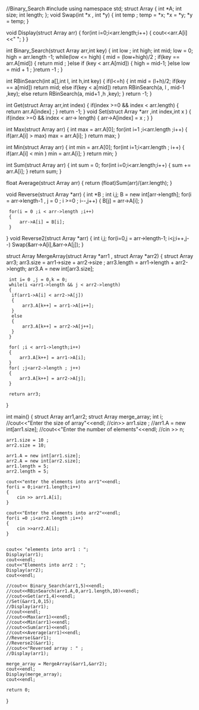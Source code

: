 //Binary_Search
#include <iostream>
using namespace std;
struct Array
{
  int *A;
  int size;
  int length;
};
void Swap(int *x , int *y)
{
    int temp ;
    temp = *x;
    *x = *y;
    *y = temp;
}

void Display(struct Array arr)
{
    for(int i=0;i<arr.length;i++)
    {
        cout<<arr.A[i]<<" ";
    }
}

int Binary_Search(struct Array arr,int key)
{
    int low ;
    int high;
    int mid;
    low = 0;
    high = arr.length -1;
    while(low <= high)
    {
        mid = (low+high)/2 ;
        if(key == arr.A[mid])
        {
            return mid ;
        }else if (key < arr.A[mid])
        {
            high = mid-1;
        }else
          low = mid + 1 ;
    }return -1 ;
}

int RBinSearch(int a[],int l, int h,int key)
{
    if(l<=h)
    {
        int mid = (l+h)/2;
        if(key == a[mid])
         return mid;
        else if(key < a[mid])
         return RBinSearch(a, l , mid-1 ,key);
        else
         return RBinSearch(a, mid+1 ,h ,key);
    }
    return -1;
}

int Get(struct Array arr,int index)
{
    if(index >=0 && index < arr.length)
    {
        return arr.A[index] ;
    }
    return -1;
}
 void Set(struct Array *arr ,int index,int x )
 {
     if(index >=0 && index < arr-> length)
     {
         arr->A[index] = x ;
     }
 }
 
 int Max(struct Array arr)
 {
     int max = arr.A[0];
     for(int i=1 ;i<arr.length ;i++)
     {
         if(arr.A[i] > max)
          max = arr.A[i];
     }
     return max;
 }
 
 int Min(struct Array arr)
 {
     int min = arr.A[0];
     for(int i=1;i<arr.length ; i++)
     {
         if(arr.A[i] < min )
          min = arr.A[i];
     }
     return min;
 }
 
 int Sum(struct Array arr)
 {
     int sum = 0;
     for(int i=0;i<arr.length;i++)
     {
         sum += arr.A[i]; 
     }
     return sum;
 }
 
 float Average(struct Array arr)
 {
     return (float)Sum(arr)/(arr.length);
 }
 
 void Reverse(struct Array *arr)
 {
     int *B ;
     int i,j;
     B = new int[arr->length];
     for(i = arr->length-1 , j = 0 ; i >=0  ; i--,j++)
     {
         B[j] = arr->A[i];
     }
     
     for(i = 0 ;i < arr->length ;i++)
     {
         arr->A[i] = B[i];
     }
 }
 void Reverse2(struct Array *arr)
 {
     int i,j;
     for(i=0,j = arr->length-1; i<j;i++,j--)
     Swap(&arr->A[i],&arr->A[j]);
 }
  
  struct Array MergeArray(struct Array *arr1 , struct Array *arr2)
 {
     struct Array arr3;
     arr3.size = arr1->size + arr2->size ;
     arr3.length = arr1->length + arr2->length;
     arr3.A = new int[arr3.size];
     
     int i= 0 ,j = 0,k = 0;
     while(i <arr1->length && j < arr2->length)
     {
      if(arr1->A[i] < arr2->A[j])
      {
          arr3.A[k++] = arr1->A[i++];
      }
      else
      {
          arr3.A[k++] = arr2->A[j++];
      }
     }
     
     for( ;i < arr1->length;i++)
     {
         arr3.A[k++] = arr1->A[i];
     }
     for( ;j<arr2->length ; j++)
     {
         arr3.A[k++] = arr2->A[j];
     }
     
     return arr3;
 }
 

int main()
{
    struct Array arr1,arr2;
    struct Array merge_array;
    int i;
    //cout<<"Enter the size of array"<<endl;
    //cin>> arr1.size ;
    //arr1.A = new int[arr1.size];
    //cout<<"Enter the number of elements"<<endl;
    //cin >> n;
    
    arr1.size = 10 ;
    arr2.size = 10;
    
    arr1.A = new int[arr1.size];
    arr2.A = new int[arr2.size];
    arr1.length = 5;
    arr2.length = 5;
  
    cout<<"enter the elements into arr1"<<endl;
    for(i = 0;i<arr1.length;i++)
    {
        cin >> arr1.A[i];
    }
    
    cout<<"Enter the elements into arr2"<<endl;
    for(i =0 ;i<arr2.length ;i++)
    {
        cin >>arr2.A[i];
    }
  
    
    cout<< "elements into arr1 : ";
    Display(arr1);
    cout<<endl;
    cout<<"Elements into arr2 : ";
    Display(arr2);
    cout<<endl;
  
    //cout<< Binary_Search(arr1,5)<<endl;
    //cout<<RBinSearch(arr1.A,0,arr1.length,10)<<endl;
    //cout<<Get(arr1,4)<<endl;
    //Set(&arr1,0,15);
    //Display(arr1);
    //cout<<endl;
    //cout<<Max(arr1)<<endl;
    //cout<<Min(arr1)<<endl;
    //cout<<Sum(arr1)<<endl;
    //cout<<Average(arr1)<<endl;
    //Reverse(&arr1);
    //Reverse2(&arr1);
    //cout<<"Reversed array : " ;
    //Display(arr1);
  
    merge_array = MergeArray(&arr1,&arr2);
    cout<<endl;
    Display(merge_array);
    cout<<endl;
  
    return 0;
    
}

